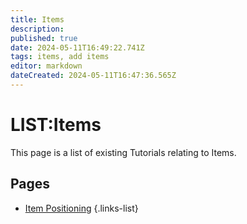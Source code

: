 ```yaml
---
title: Items
description: 
published: true
date: 2024-05-11T16:49:22.741Z
tags: items, add items
editor: markdown
dateCreated: 2024-05-11T16:47:36.565Z
---
```


# LIST:Items
This page is a list of existing Tutorials relating to Items.

## Pages
- [Item Positioning](Add-and-position-items-in-world)
{.links-list}